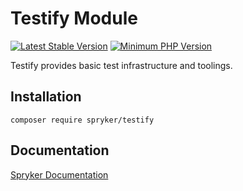 # Testify Module

[![Latest Stable Version](https://poser.pugx.org/spryker/testify/v/stable.svg)](https://packagist.org/packages/spryker/testify)
[![Minimum PHP Version](https://img.shields.io/badge/php-%3E%3D%208.3-8892BF.svg)](https://php.net/)

Testify provides basic test infrastructure and toolings.

## Installation

```
composer require spryker/testify
```

## Documentation

[Spryker Documentation](https://docs.spryker.com)
